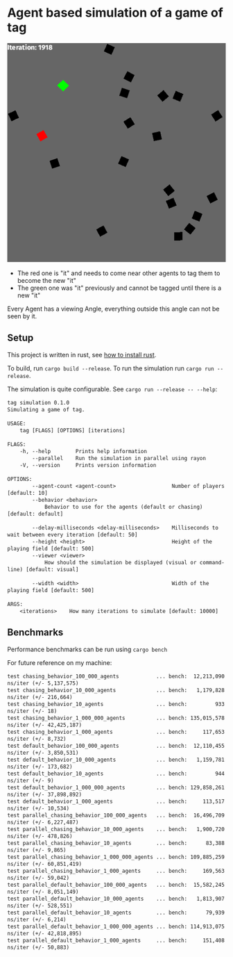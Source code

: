 # Agent based simulation of a game of tag

![screenshot](simulation.png)

* The red one is "it" and needs to come near other agents to tag them to become the new "it"
* The green one was "it" previously and cannot be tagged until there is a new "it"

Every Agent has a viewing Angle, everything outside this angle can not be seen by it.

## Setup

This project is written in rust, see [how to install rust](https://www.rust-lang.org/tools/install).

To build, run `cargo build --release`. To run the simulation run `cargo run --release`.

The simulation is quite configurable. See `cargo run --release -- --help`:
```
tag simulation 0.1.0
Simulating a game of tag.

USAGE:
    tag [FLAGS] [OPTIONS] [iterations]

FLAGS:
    -h, --help        Prints help information
        --parallel    Run the simulation in parallel using rayon
    -V, --version     Prints version information

OPTIONS:
        --agent-count <agent-count>                  Number of players [default: 10]
        --behavior <behavior>
            Behavior to use for the agents (default or chasing) [default: default]

        --delay-milliseconds <delay-milliseconds>    Milliseconds to wait between every iteration [default: 50]
        --height <height>                            Height of the playing field [default: 500]
        --viewer <viewer>
            How should the simulation be displayed (visual or command-line) [default: visual]

        --width <width>                              Width of the playing field [default: 500]

ARGS:
    <iterations>    How many iterations to simulate [default: 10000]
```

## Benchmarks
Performance benchmarks can be run using `cargo bench`

For future reference on my machine:
```
test chasing_behavior_100_000_agents            ... bench:  12,213,090 ns/iter (+/- 5,137,575)
test chasing_behavior_10_000_agents             ... bench:   1,179,828 ns/iter (+/- 216,664)
test chasing_behavior_10_agents                 ... bench:         933 ns/iter (+/- 18)
test chasing_behavior_1_000_000_agents          ... bench: 135,015,578 ns/iter (+/- 42,425,187)
test chasing_behavior_1_000_agents              ... bench:     117,653 ns/iter (+/- 8,732)
test default_behavior_100_000_agents            ... bench:  12,110,455 ns/iter (+/- 3,850,531)
test default_behavior_10_000_agents             ... bench:   1,159,781 ns/iter (+/- 173,682)
test default_behavior_10_agents                 ... bench:         944 ns/iter (+/- 9)
test default_behavior_1_000_000_agents          ... bench: 129,858,261 ns/iter (+/- 37,898,892)
test default_behavior_1_000_agents              ... bench:     113,517 ns/iter (+/- 10,534)
test parallel_chasing_behavior_100_000_agents   ... bench:  16,496,709 ns/iter (+/- 6,227,487)
test parallel_chasing_behavior_10_000_agents    ... bench:   1,900,720 ns/iter (+/- 478,826)
test parallel_chasing_behavior_10_agents        ... bench:      83,388 ns/iter (+/- 9,865)
test parallel_chasing_behavior_1_000_000_agents ... bench: 109,885,259 ns/iter (+/- 60,851,419)
test parallel_chasing_behavior_1_000_agents     ... bench:     169,563 ns/iter (+/- 59,042)
test parallel_default_behavior_100_000_agents   ... bench:  15,582,245 ns/iter (+/- 8,051,149)
test parallel_default_behavior_10_000_agents    ... bench:   1,813,907 ns/iter (+/- 528,551)
test parallel_default_behavior_10_agents        ... bench:      79,939 ns/iter (+/- 6,214)
test parallel_default_behavior_1_000_000_agents ... bench: 114,913,075 ns/iter (+/- 42,818,895)
test parallel_default_behavior_1_000_agents     ... bench:     151,408 ns/iter (+/- 50,883)
```
